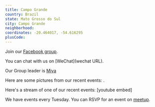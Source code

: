 ```yaml
---
title: Campo Grande
country: Brazil
state: Mato Grosso do Sul
city: Campo Grande
neighborhood: 
coordinates: -20.464017, -54.616295
plusCode:
---
```

Join our [Facebook group](https://www.facebook.com/groups/768732203272622).

You can chat with us on [WeChat](wechat URL).

Our Group leader is [Miya](freecodecamp.org/miya)

Here are some pictures from our recent events:
![]().

Here's a stream of one of our recent events:
[youtube embed]

We have events every Tuesday. You can RSVP for an event on [meetup](meetupurl).

